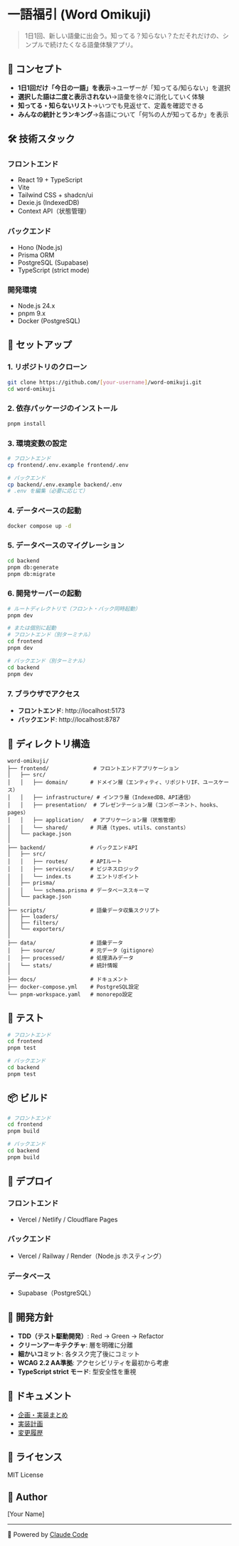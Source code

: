 # 一語福引 (Word Omikuji)

> 1日1回、新しい語彙に出会う。知ってる？知らない？ただそれだけの、シンプルで続けたくなる語彙体験アプリ。

## 🎯 コンセプト

- **1日1回だけ「今日の一語」を表示**→ユーザーが「知ってる/知らない」を選択
- **選択した語は二度と表示されない**→語彙を徐々に消化していく体験
- **知ってる・知らないリスト**→いつでも見返せて、定義を確認できる
- **みんなの統計とランキング**→各語について「何%の人が知ってるか」を表示

## 🛠️ 技術スタック

### フロントエンド
- React 19 + TypeScript
- Vite
- Tailwind CSS + shadcn/ui
- Dexie.js (IndexedDB)
- Context API（状態管理）

### バックエンド
- Hono (Node.js)
- Prisma ORM
- PostgreSQL (Supabase)
- TypeScript (strict mode)

### 開発環境
- Node.js 24.x
- pnpm 9.x
- Docker (PostgreSQL)

## 🚀 セットアップ

### 1. リポジトリのクローン

```bash
git clone https://github.com/[your-username]/word-omikuji.git
cd word-omikuji
```

### 2. 依存パッケージのインストール

```bash
pnpm install
```

### 3. 環境変数の設定

```bash
# フロントエンド
cp frontend/.env.example frontend/.env

# バックエンド
cp backend/.env.example backend/.env
# .env を編集（必要に応じて）
```

### 4. データベースの起動

```bash
docker compose up -d
```

### 5. データベースのマイグレーション

```bash
cd backend
pnpm db:generate
pnpm db:migrate
```

### 6. 開発サーバーの起動

```bash
# ルートディレクトリで（フロント・バック同時起動）
pnpm dev

# または個別に起動
# フロントエンド（別ターミナル）
cd frontend
pnpm dev

# バックエンド（別ターミナル）
cd backend
pnpm dev
```

### 7. ブラウザでアクセス

- **フロントエンド**: http://localhost:5173
- **バックエンド**: http://localhost:8787

## 📁 ディレクトリ構造

```
word-omikuji/
├── frontend/              # フロントエンドアプリケーション
│   ├── src/
│   │   ├── domain/       # ドメイン層（エンティティ、リポジトリIF、ユースケース）
│   │   ├── infrastructure/ # インフラ層（IndexedDB、API通信）
│   │   ├── presentation/  # プレゼンテーション層（コンポーネント、hooks、pages）
│   │   ├── application/   # アプリケーション層（状態管理）
│   │   └── shared/       # 共通（types、utils、constants）
│   └── package.json
│
├── backend/              # バックエンドAPI
│   ├── src/
│   │   ├── routes/       # APIルート
│   │   ├── services/     # ビジネスロジック
│   │   └── index.ts      # エントリポイント
│   ├── prisma/
│   │   └── schema.prisma # データベーススキーマ
│   └── package.json
│
├── scripts/              # 語彙データ収集スクリプト
│   ├── loaders/
│   ├── filters/
│   └── exporters/
│
├── data/                 # 語彙データ
│   ├── source/           # 元データ（gitignore）
│   ├── processed/        # 処理済みデータ
│   └── stats/            # 統計情報
│
├── docs/                 # ドキュメント
├── docker-compose.yml    # PostgreSQL設定
└── pnpm-workspace.yaml   # monorepo設定
```

## 🧪 テスト

```bash
# フロントエンド
cd frontend
pnpm test

# バックエンド
cd backend
pnpm test
```

## 📦 ビルド

```bash
# フロントエンド
cd frontend
pnpm build

# バックエンド
cd backend
pnpm build
```

## 🚢 デプロイ

### フロントエンド
- Vercel / Netlify / Cloudflare Pages

### バックエンド
- Vercel / Railway / Render（Node.js ホスティング）

### データベース
- Supabase（PostgreSQL）

## 📝 開発方針

- **TDD（テスト駆動開発）**: Red → Green → Refactor
- **クリーンアーキテクチャ**: 層を明確に分離
- **細かいコミット**: 各タスク完了後にコミット
- **WCAG 2.2 AA準拠**: アクセシビリティを最初から考慮
- **TypeScript strict モード**: 型安全性を重視

## 📖 ドキュメント

- [企画・実装まとめ](./docs/ichigo-fukubiki-summary.md)
- [実装計画](./docs/implementation-plan.md)
- [変更履歴](./docs/CHANGELOG.md)

## 📄 ライセンス

MIT License

## 👤 Author

[Your Name]

---

🤖 Powered by [Claude Code](https://claude.ai/code)